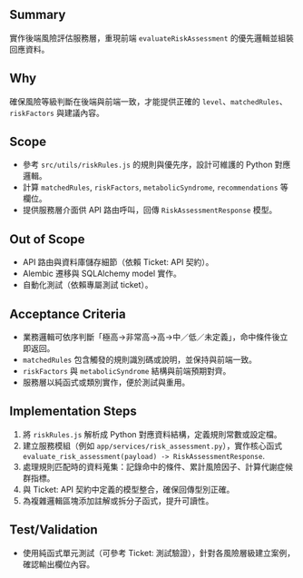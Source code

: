 ## Summary
實作後端風險評估服務層，重現前端 `evaluateRiskAssessment` 的優先邏輯並組裝回應資料。

## Why
確保風險等級判斷在後端與前端一致，才能提供正確的 `level`、`matchedRules`、`riskFactors` 與建議內容。

## Scope
- 參考 `src/utils/riskRules.js` 的規則與優先序，設計可維護的 Python 對應邏輯。
- 計算 `matchedRules`, `riskFactors`, `metabolicSyndrome`, `recommendations` 等欄位。
- 提供服務層介面供 API 路由呼叫，回傳 `RiskAssessmentResponse` 模型。

## Out of Scope
- API 路由與資料庫儲存細節（依賴 Ticket: API 契約）。
- Alembic 遷移與 SQLAlchemy model 實作。
- 自動化測試（依賴專屬測試 ticket）。

## Acceptance Criteria
- 業務邏輯可依序判斷「極高→非常高→高→中／低／未定義」，命中條件後立即返回。
- `matchedRules` 包含觸發的規則識別碼或說明，並保持與前端一致。
- `riskFactors` 與 `metabolicSyndrome` 結構與前端預期對齊。
- 服務層以純函式或類別實作，便於測試與重用。

## Implementation Steps
1. 將 `riskRules.js` 解析成 Python 對應資料結構，定義規則常數或設定檔。
2. 建立服務模組（例如 `app/services/risk_assessment.py`），實作核心函式 `evaluate_risk_assessment(payload) -> RiskAssessmentResponse`.
3. 處理規則匹配時的資料蒐集：記錄命中的條件、累計風險因子、計算代謝症候群指標。
4. 與 Ticket: API 契約中定義的模型整合，確保回傳型別正確。
5. 為複雜邏輯區塊添加註解或拆分子函式，提升可讀性。

## Test/Validation
- 使用純函式單元測試（可參考 Ticket: 測試驗證），針對各風險層級建立案例，確認輸出欄位內容。
